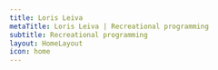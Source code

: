 ```yaml
---
title: Loris Leiva
metaTitle: Loris Leiva | Recreational programming
subtitle: Recreational programming
layout: HomeLayout
icon: home
---
```

